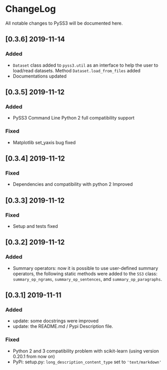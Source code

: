 # ChangeLog

All notable changes to PySS3 will be documented here.

## [0.3.6] 2019-11-14

### Added
- `Dataset` class added to `pyss3.util` as an interface to help the user to load/read datasets. Method `Dataset.load_from_files` added
- Documentations updated

## [0.3.5] 2019-11-12

### Added
- PySS3 Command Line Python 2 full compatibility support

### Fixed
- Matplotlib set_yaxis bug fixed


## [0.3.4] 2019-11-12

### Fixed
- Dependencies and compatibility with python 2 Improved


## [0.3.3] 2019-11-12

### Fixed
- Setup and tests fixed


## [0.3.2] 2019-11-12

### Added
- Summary operators: now it is possible to use user-defined summary operators, the following static methods were added to the ``SS3`` class: `summary_op_ngrams`, `summary_op_sentences`, and `summary_op_paragraphs`.


## [0.3.1] 2019-11-11

### Added
- update: some docstrings were improved
- update: the README.md / Pypi Description file.

### Fixed
- Python 2 and 3 compatibility problem with scikit-learn (using version 0.20.1 from now on)
- PyPi: setup.py: `long_description_content_type` set to `'text/markdown'`